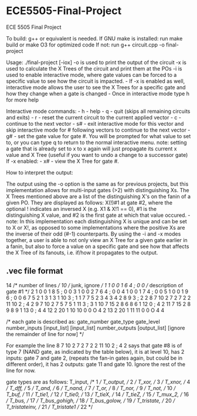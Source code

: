# ECE5505-Final-Project
ECE 5505 Final Project

To build: 
	g++ or equivalent is needed.
If GNU make is installed:
	run make build or make O3 for optimized code
If not:
	run g++ circuit.cpp -o final-project

Usage:
	./final-project [-iox] <ckt>
	-o is used to print the output of the circuit
	-x is used to calculate the X Trees of the circuit and print them at the POs
	-i is used to enable interactive mode, where gate values can be forced to a specific value to see how the circuit is impacted. 
		- If -x is enabled as well, interactive mode allows the user to see the X Trees for a specific gate and how they change when a gate is changed
		- Once in interactive mode type h for more help

Interactive mode commands:
	- h - help
	- q - quit (skips all remaining circuits and exits)
	- r - reset the current circuit to the current applied vector
	- c - continue to the next vector
	- s# - exit interactive mode for this vector and skip interactive mode for # following vectors to continue to the next vector
	- g# - set the gate value for gate #. You will be prompted for what value to set to, or you can type q to return to the normal interactive menu.
		note: setting a gate that is already set to x to x again will just propagate its current x value and X Tree (useful if you want to undo a change to a successor gate)
	If -x enabled:
	- x# - view the X Tree for gate #.

How to interpret the output:

The output using the -o option is the same as for previous projects, but this implementation allows for multi-input gates (>2) with distinguishing Xs.
The X Trees mentioned above are a list of the distinguishing X's on the fanin of a given PO. They are displayed as follows:
	X(!)#1 at gate #2, where the optional ! indicates an inversed X (e.g. X1 & X!1 == 0), #1 is the distinguishing X value, and #2 is the first gate at which that value occured.
		- note: In this implementation each distinguishing X is unique and can be set to X or X!, as opposed to some implementations where the positive Xs are the inverse of
				their odd (#-1) counterparts.
By using the -i and -x modes together, a user is able to not only view an X Tree for a given gate earlier in a fanin, but also to force a value on a specific gate and see how that affects the X Tree of its fanouts, i.e. if/how it propagates to the output.



.vec file format
----------------------------------------------------------------
14                  /* number of lines */
10                  /* junk, ignore */
1 1 0 0 1 6 4 ; 0 0         /* description of gate #1 */
2 1 0 0 1 8 5 ; 0 0
3 1 0 0 2 7 6 4 ; 0 0
4 1 0 0 1 7 4 ; 0 0
5 1 0 0 1 9 6 ; 0 0
6 7 5 2 1 3 1 3 1 10 3 ; 1 1
7 7 5 2 3 4 3 4 2 8 9 3 ; 2 2
8 7 10 2 7 2 7 2 2 11 10 2 ; 4 2
9 7 10 2 7 5 7 5 1 11 3 ; 3 1
10 7 15 2 8 6 8 6 1 12 0 ; 4 2
11 7 15 2 8 9 8 9 1 13 0 ; 4 4
12 2 20 1 10 10 0 0 O 4 2
13 2 20 1 11 11 0 0 O 4 4

/* each gate is described as:
gate_number gate_type gate_level number_inputs [input_list] [input_list]
number_outputs [output_list] [ignore the remainder of line for now] */

For example the line
8 7 10 2 7 2 7 2 2 11 10 2 ; 4 2
says that gate #8 is of type 7 (NAND gate, as indicated by the table below),
it is at level 10, has 2 inputs: gate 7 and gate 2, (repeats the fan-in
gates again, but could be in different order), it has 2 outputs: gate 11 and 
gate 10.  Ignore the rest of the line for now.

gate types are as follows:
T_input,        /* 1 */
T_output,       /* 2 */
T_xor,          /* 3 */
T_xnor,         /* 4 */
T_dff,          /* 5 */
T_and,          /* 6 */
T_nand,         /* 7 */
T_or,           /* 8 */
T_nor,          /* 9 */
T_not,          /* 10 */
T_buf,          /* 11 */
T_tie1,         /* 12 */
T_tie0,         /* 13 */
T_tieX,         /* 14 */
T_tieZ,         /* 15 */
T_mux_2,        /* 16 */
T_bus,          /* 17 */
T_bus_gohigh,   /* 18 */
T_bus_golow,    /* 19 */
T_tristate,     /* 20 */
T_tristateinv,  /* 21 */
T_tristate1     /* 22 */
